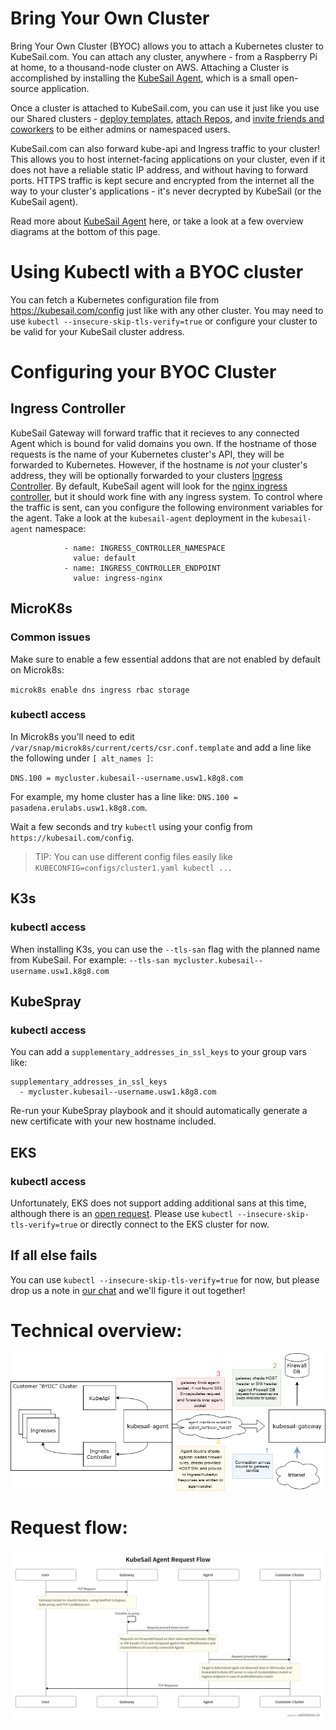 # Bring Your Own Cluster

Bring Your Own Cluster (BYOC) allows you to attach a Kubernetes cluster to KubeSail.com. You can attach any cluster, anywhere - from a Raspberry Pi at home, to a thousand-node cluster on AWS. Attaching a Cluster is accomplished by installing the [KubeSail Agent](https://github.com/kubesail/kubesail-agent), which is a small open-source application.

Once a cluster is attached to KubeSail.com, you can use it just like you use our Shared clusters - [deploy templates](https://kubesail.com/templates), [attach Repos](https://kubesail.com/repos), and [invite friends and coworkers](https://kubesail.com/clusters) to be either admins or namespaced users.

KubeSail.com can also forward kube-api and Ingress traffic to your cluster! This allows you to host internet-facing applications on your cluster, even if it does not have a reliable static IP address, and without having to forward ports. HTTPS traffic is kept secure and encrypted from the internet all the way to your cluster's applications - it's never decrypted by KubeSail (or the KubeSail agent).

Read more about [KubeSail Agent](https://github.com/kubesail/kubesail-agent) here, or take a look at a few overview diagrams at the bottom of this page.

# Using Kubectl with a BYOC cluster

You can fetch a Kubernetes configuration file from https://kubesail.com/config just like with any other cluster. You may need to use `kubectl --insecure-skip-tls-verify=true` or configure your cluster to be valid for your KubeSail cluster address.

# Configuring your BYOC Cluster

## Ingress Controller

KubeSail Gateway will forward traffic that it recieves to any connected Agent which is bound for valid domains you own. If the hostname of those requests is the name of your Kubernetes cluster's API, they will be forwarded to Kubernetes. However, if the hostname is _not_ your cluster's address, they will be optionally forwarded to your clusters [Ingress Controller](https://kubernetes.io/docs/concepts/services-networking/ingress-controllers/). By default, KubeSail agent will look for the [nginx ingress controller](https://kubernetes.github.io/ingress-nginx/), but it should work fine with any ingress system. To control where the traffic is sent, can you configure the following environment variables for the agent. Take a look at the `kubesail-agent` deployment in the `kubesail-agent` namespace:

```
            - name: INGRESS_CONTROLLER_NAMESPACE
              value: default
            - name: INGRESS_CONTROLLER_ENDPOINT
              value: ingress-nginx
```

## MicroK8s

### Common issues
Make sure to enable a few essential addons that are not enabled by default on Microk8s:

`microk8s enable dns ingress rbac storage`

### kubectl access
In Microk8s you'll need to edit `/var/snap/microk8s/current/certs/csr.conf.template` and add a line like the following under `[ alt_names ]`:

`DNS.100 = mycluster.kubesail--username.usw1.k8g8.com`

For example, my home cluster has a line like:
`DNS.100 = pasadena.erulabs.usw1.k8g8.com`.

Wait a few seconds and try `kubectl` using your config from `https://kubesail.com/config`.

> TIP: You can use different config files easily like `KUBECONFIG=configs/cluster1.yaml kubectl ...`

## K3s

### kubectl access
When installing K3s, you can use the `--tls-san` flag with the planned name from KubeSail. For example: `--tls-san mycluster.kubesail--username.usw1.k8g8.com`

## KubeSpray

### kubectl access
You can add a `supplementary_addresses_in_ssl_keys` to your group vars like:
```
supplementary_addresses_in_ssl_keys
  - mycluster.kubesail--username.usw1.k8g8.com
```
Re-run your KubeSpray playbook and it should automatically generate a new certificate with your new hostname included.

## EKS

### kubectl access
Unfortunately, EKS does not support adding additional sans at this time, although there is an [open request](https://github.com/aws/containers-roadmap/issues/413). Please use `kubectl --insecure-skip-tls-verify=true` or directly connect to the EKS cluster for now.

## If all else fails
You can use `kubectl --insecure-skip-tls-verify=true` for now, but please drop us a note in [our chat](https://gitter.im/KubeSail/community) and we'll figure it out together!

# Technical overview:

![[gateway overview](img/gateway-overview.png)](img/gateway-overview.png)

# Request flow:

![[byoc request flow](img/byoc-request-flow.png)](img/byoc-request-flow.png)
